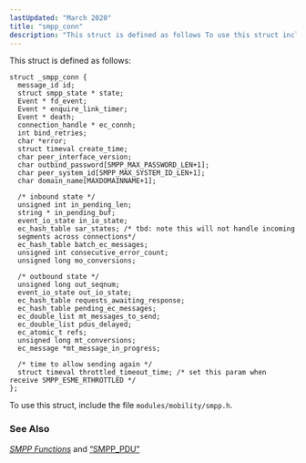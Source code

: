```yaml
---
lastUpdated: "March 2020"
title: "smpp_conn"
description: "This struct is defined as follows To use this struct include the file modules mobility smpp h Chapter 46 SMPP Functions and Section 68 79 SMPP PDU..."
---
```


This struct is defined as follows:

```
struct _smpp_conn {
  message_id id;
  struct smpp_state * state;
  Event * fd_event;
  Event * enquire_link_timer;
  Event * death;
  connection_handle * ec_connh;
  int bind_retries;
  char *error;
  struct timeval create_time;
  char peer_interface_version;
  char outbind_password[SMPP_MAX_PASSWORD_LEN+1];
  char peer_system_id[SMPP_MAX_SYSTEM_ID_LEN+1];
  char domain_name[MAXDOMAINNAME+1];

  /* inbound state */
  unsigned int in_pending_len;
  string * in_pending_buf;
  event_io_state in_io_state;
  ec_hash_table sar_states; /* tbd: note this will not handle incoming 
  segments across connections*/
  ec_hash_table batch_ec_messages;
  unsigned int consecutive_error_count;
  unsigned long mo_conversions;

  /* outbound state */
  unsigned long out_seqnum;
  event_io_state out_io_state;
  ec_hash_table requests_awaiting_response;
  ec_hash_table pending_ec_messages;
  ec_double_list mt_messages_to_send;
  ec_double_list pdus_delayed;
  ec_atomic_t refs;
  unsigned long mt_conversions;
  ec_message *mt_message_in_progress;

  /* time to allow sending again */
  struct timeval throttled_timeout_time; /* set this param when receive SMPP_ESME_RTHROTTLED */ 
};
```

To use this struct, include the file `modules/mobility/smpp.h`.

### <a name="idp28177808"></a> See Also

[*SMPP Functions*](/momentum/3/3-api/smpp) and [“SMPP_PDU”](/momentum/3/3-api/structs-smpp-pdu)